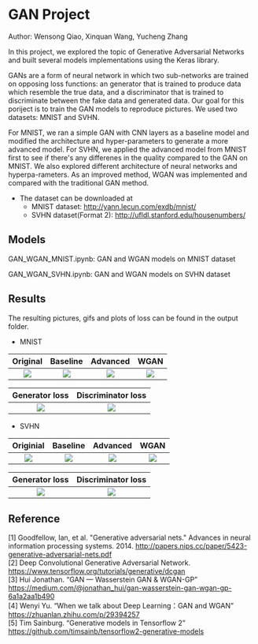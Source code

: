 
# GAN Project

Author: Wensong Qiao, Xinquan Wang, Yucheng Zhang


In this project, we explored the topic of Generative Adversarial Networks and built several models implementations using the Keras library.   

GANs are a form of neural network in which two sub-networks are trained on opposing loss functions: an generator that is trained to produce data which resemble the true data, and a discriminator that is trained to discriminate between the fake data and generated data. Our goal for this poriject is to train the GAN models to reproduce pictures. We used two datasets: MNIST and SVHN.
 
              
For MNIST, we ran a simple GAN with CNN layers as a baseline model and modified the architecture and hyper-parameters to generate a more advanced model. For SVHN, we applied the advanced model from MNIST first to see if there's any differenes in the quality compared to the GAN on MNIST. We also explored different architecture of neural networks and hyperpa-rameters. As an improved method, WGAN was implemented and compared with the traditional GAN method. 

- The dataset can be downloaded at
	- MNIST dataset: http://yann.lecun.com/exdb/mnist/
	- SVHN dataset(Format 2): http://ufldl.stanford.edu/housenumbers/


## Models

GAN_WGAN_MNIST.ipynb: GAN and WGAN models on MNIST dataset

GAN_WGAN_SVHN.ipynb: GAN and WGAN models on SVHN dataset


## Results

The resulting pictures, gifs and plots of loss can be found in the output folder.

- MNIST

|Original|Baseline|Advanced|WGAN|
|:-:|:-:|:-:|:-:|
|![](./Output/MNIST/original_MNIST.png)|![](./Output/MNIST/[Tutorial]image/image_at_epoch_0100.png)|![](./Output/MNIST/[Modified]image/image_at_epoch_0100.png)|![](./Output/MNIST/[WGAN]image/image_at_epoch_0100.png)|

|Generator loss|Discriminator loss|
|:-:|:-:|
|![](./Output/MNIST/Loss/gen_loss_MNIST.png)|![](./Output/MNIST/Loss/disc_loss_MNIST.png)

- SVHN

|Originial|Baseline|Advanced|WGAN|
|:-:|:-:|:-:|:-:|
|![](./Output/SVHN/original_SVHN.png)|![](./Output/SVHN/[Baseline]image/image_at_epoch_0100.png)|![](./Output/SVHN/[Modified]image/image_at_epoch_0100.png)|![](./Output/SVHN/[WGAN]image/image_at_epoch_0100.png)|

|Generator loss|Discriminator loss|
|:-:|:-:|
|![](./Output/SVHN/Loss/gen_loss_SVHN.png)|![](./Output/SVHN/Loss/disc_loss_SVHN.png)



## Reference
[1] Goodfellow, Ian, et al. "Generative adversarial nets." Advances in neural information processing systems. 2014. http://papers.nips.cc/paper/5423-generative-adversarial-nets.pdf          
[2] Deep Convolutional Generative Adversarial Network. https://www.tensorflow.org/tutorials/generative/dcgan          
[3] Hui Jonathan. “GAN — Wasserstein GAN & WGAN-GP” https://medium.com/@jonathan_hui/gan-wasserstein-gan-wgan-gp-6a1a2aa1b490            
[4] Wenyi Yu. “When we talk about  Deep Learning：GAN and WGAN”
https://zhuanlan.zhihu.com/p/29394257              
[5] Tim Sainburg. “Generative models in Tensorflow 2” https://github.com/timsainb/tensorflow2-generative-models
